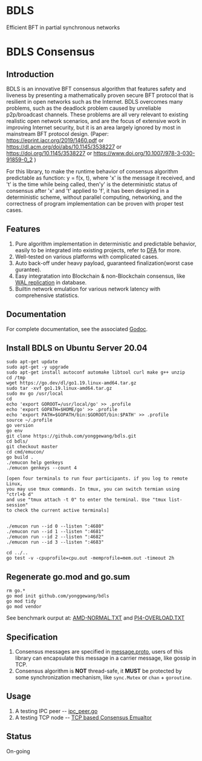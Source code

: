 # BDLS
Efficient BFT in partial synchronous networks 



# BDLS Consensus

## Introduction

BDLS is an innovative BFT consensus algorithm that features safety and liveness by
presenting a mathematically proven secure BFT protocol that is resilient in open networks such as
the Internet. BDLS overcomes many problems, such as the deadlock problem caused by unreliable
p2p/broadcast channels. These problems are all very relevant to existing realistic open
network scenarios, and are the focus of extensive work in improving Internet security, but it
is an area largely ignored by most in mainstream BFT protocol design.
(Paper: https://eprint.iacr.org/2019/1460.pdf or https://dl.acm.org/doi/abs/10.1145/3538227 or  https://doi.org/10.1145/3538227 or https://www.doi.org/10.1007/978-3-030-91859-0_2 )

For this library, to make the runtime behavior of consensus algorithm predictable as function:
y = f(x, t), where 'x' is the message it received, and 't' is the time while being called,
  then'y' is the deterministic status of consensus after 'x' and 't' applied to 'f',
it has been designed in a deterministic scheme, without parallel computing, networking, and
the correctness of program implementation can be proven with proper test cases.

## Features

1. Pure algorithm implementation in deterministic and predictable behavior, easily to be integrated into existing projects, refer to [DFA](https://en.wikipedia.org/wiki/Deterministic_finite_automaton) for more.
2. Well-tested on various platforms with complicated cases.
3. Auto back-off under heavy payload, guaranteed finalization(worst case gurantee).
4. Easy integratation into Blockchain & non-Blockchain consensus, like [WAL replication](https://en.wikipedia.org/wiki/Replication_(computing)#Database_replication) in database.
5. Builtin network emulation for various network latency with comprehensive statistics.

## Documentation

For complete documentation, see the associated [Godoc](https://pkg.go.dev/github.com/Sperax/bdls).


## Install BDLS on Ubuntu Server 20.04 

```
sudo apt-get update
sudo apt-get -y upgrade
sudo apt-get install autoconf automake libtool curl make g++ unzip
cd /tmp
wget https://go.dev/dl/go1.19.linux-amd64.tar.gz 
sudo tar -xvf go1.19.linux-amd64.tar.gz
sudo mv go /usr/local
cd
echo 'export GOROOT=/usr/local/go' >> .profile
echo 'export GOPATH=$HOME/go' >> .profile
echo 'export PATH=$GOPATH/bin:$GOROOT/bin:$PATH' >> .profile
source ~/.profile 
go version
go env
git clone https://github.com/yonggewang/bdls.git
cd bdls/
git checkout master
cd cmd/emucon/
go build .
./emucon help genkeys
./emucon genkeys --count 4

[open four terminals to run four participants. if you log to remote Linux, 
you may use tmux commands. In tmux, you can switch termian using "ctrl+b d" 
and use "tmux attach -t 0" to enter the terminal. Use "tmux list-session" 
to check the current active terminals]


./emucon run --id 0 --listen ":4680"
./emucon run --id 1 --listen ":4681"
./emucon run --id 2 --listen ":4682"
./emucon run --id 3 --listen ":4683"

cd ../..
go test -v -cpuprofile=cpu.out -memprofile=mem.out -timeout 2h
```
## Regenerate go.mod and go.sum
```
rm go.*
go mod init github.com/yonggewang/bdls
go mod tidy
go mod vendor
```

See benchmark ourput at: [AMD-NORMAL.TXT](benchmarks/AMD-NORMAL.TXT) and [PI4-OVERLOAD.TXT](benchmarks/PI4-OVERLOAD.TXT)

## Specification

1. Consensus messages are specified in [message.proto](message.proto), users of this library can encapsulate this message in a carrier message, like gossip in TCP.
2. Consensus algorithm is **NOT** thread-safe, it **MUST** be protected by some synchronization mechanism, like `sync.Mutex` or `chan` + `goroutine`.

## Usage

1. A testing IPC peer -- [ipc_peer.go](ipc_peer.go)
2. A testing TCP node -- [TCP based Consensus Emualtor](cmd/emucon)

## Status
 
On-going
